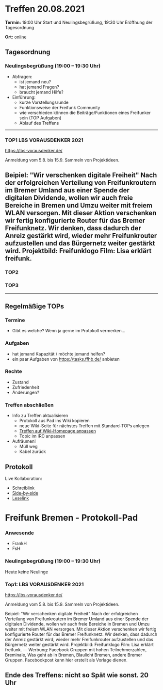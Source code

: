 # Treffen 20.08.2021

**Termin:** 19:00 Uhr Start und Neulingsbegrüßung, 19:30 Uhr Eröffnung der Tagesordnung

**Ort:** [online](https://bremen.freifunk.net/to/videokonf)

## Tagesordnung
### Neulingsbegrüßung (19:00 – 19:30 Uhr)

- Abfragen:
    - ist jemand neu?
    - hat jemand Fragen?
    - braucht jemand Hilfe?
- Einführung:
    - kurze Vorstellungsrunde
    - Funktionsweise der Freifunk Community
    - wie verschieden können die Beiträge/Funktionen eines Freifunker sein (TOP Aufgaben)
    - Ablauf des Treffens

---
### TOP1 LBS VORAUSDENKER 2021
https://lbs-vorausdenker.de/

Anmeldung vom 5.8. bis 15.9. Sammeln von Projektideen.

Beipiel:
"Wir verschenken digitale Freiheit"
Nach der erfolgreichen Verteilung von Freifunkroutern im Bremer Umland aus einer Spende der digitalen Dividende, wollen wir
auch freie Bereiche in Bremen und Umzu weiter mit freiem WLAN versorgen. Mit dieser Aktion verschenken wir fertig konfigurierte Router für das Bremer Freifunknetz. Wir denken, dass dadurch der Anreiz gestärkt wird, wieder mehr Freifunkrouter aufzustellen und das Bürgernetz weiter gestärkt wird.
Projektbild: Freifunklogo
Film: Lisa erklärt freifunk.
---

### TOP2

### TOP3

---
## Regelmäßige TOPs

### Termine

- Gibt es welche? Wenn ja gerne im Protokoll vermerken...

### Aufgaben

- hat jemand Kapazität / möchte jemand helfen?
- ein paar Aufgaben von https://tasks.ffhb.de/ anbieten

### Rechte

- Zustand
- Zufriedenheit
- Änderungen?

### Treffen abschließen

- Info zu Treffen aktualisieren
  - Protokoll aus Pad ins Wiki kopieren
  - neue Wiki-Seite für nächstes Treffen mit Standard-TOPs anlegen
  - [Treffen auf Wiki-Homepage anpassen](https://wiki.bremen.freifunk.net/Home)
  - Topic im IRC anpassen
- Aufräumen!
  - Müll weg
  - Kabel zurück

## Protokoll

Live Kollaboration:

* [Schreiblink](https://hackmd.io/AwDgnA7ATArKC0BGGBjAzPALAUzSeARgYgGzxQAmEFFwiKBEKAhkA===?edit)
* [Side-by-side](https://hackmd.io/AwDgnA7ATArKC0BGGBjAzPALAUzSeARgYgGzxQAmEFFwiKBEKAhkA===?both)
* [Leselink](https://hackmd.io/AwDgnA7ATArKC0BGGBjAzPALAUzSeARgYgGzxQAmEFFwiKBEKAhkA===?view)

# Freifunk Bremen - Protokoll-Pad

### Anwesende 
- FrankH
- FsH



### Neulingsbegrüßung (19:00 – 19:30 Uhr)
Heute keine Neulinge

### Top1:  LBS VORAUSDENKER 2021
https://lbs-vorausdenker.de/

Anmeldung vom 5.8. bis 15.9. Sammeln von Projektideen.

Beipiel: "Wir verschenken digitale Freiheit" Nach der erfolgreichen Verteilung von Freifunkroutern im Bremer Umland aus einer Spende der digitalen Dividende, wollen wir auch freie Bereiche in Bremen und Umzu weiter mit freiem WLAN versorgen. Mit dieser Aktion verschenken wir fertig konfigurierte Router für das Bremer Freifunknetz. Wir denken, dass dadurch der Anreiz gestärkt wird, wieder mehr Freifunkrouter aufzustellen und das Bürgernetz weiter gestärkt wird. 
Projektbild: Freifunklogo Film: Lisa erklärt freifunk. —
Werbung: Facebook Gruppen mit hohen Teilnehmerzahlen, Breminale, Was geht ab in Bremen, Blaulicht Bremen, andere Bremer Gruppen.
Facebookpost kann hier erstellt als Vorlage dienen.

Ende des Treffens: nicht so Spät wie sonst. 20 Uhr
- 